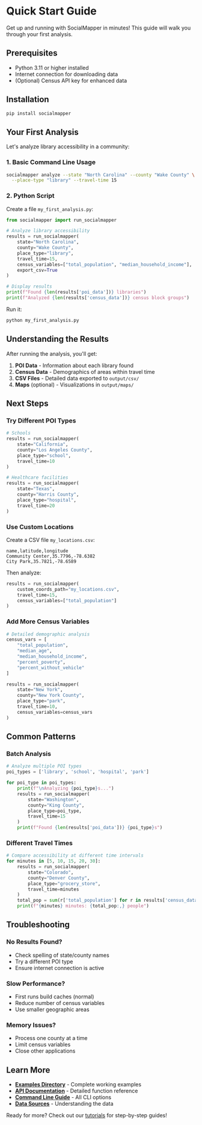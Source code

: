 # Quick Start Guide

Get up and running with SocialMapper in minutes! This guide will walk you through your first analysis.

## Prerequisites

- Python 3.11 or higher installed
- Internet connection for downloading data
- (Optional) Census API key for enhanced data

## Installation

```bash
pip install socialmapper
```

## Your First Analysis

Let's analyze library accessibility in a community:

### 1. Basic Command Line Usage

```bash
socialmapper analyze --state "North Carolina" --county "Wake County" \
  --place-type "library" --travel-time 15
```

### 2. Python Script

Create a file `my_first_analysis.py`:

```python
from socialmapper import run_socialmapper

# Analyze library accessibility
results = run_socialmapper(
    state="North Carolina",
    county="Wake County",
    place_type="library",
    travel_time=15,
    census_variables=["total_population", "median_household_income"],
    export_csv=True
)

# Display results
print(f"Found {len(results['poi_data'])} libraries")
print(f"Analyzed {len(results['census_data'])} census block groups")
```

Run it:
```bash
python my_first_analysis.py
```

## Understanding the Results

After running the analysis, you'll get:

1. **POI Data** - Information about each library found
2. **Census Data** - Demographics of areas within travel time
3. **CSV Files** - Detailed data exported to `output/csv/`
4. **Maps** (optional) - Visualizations in `output/maps/`

## Next Steps

### Try Different POI Types

```python
# Schools
results = run_socialmapper(
    state="California",
    county="Los Angeles County",
    place_type="school",
    travel_time=10
)

# Healthcare facilities
results = run_socialmapper(
    state="Texas",
    county="Harris County",
    place_type="hospital",
    travel_time=20
)
```

### Use Custom Locations

Create a CSV file `my_locations.csv`:
```csv
name,latitude,longitude
Community Center,35.7796,-78.6382
City Park,35.7821,-78.6589
```

Then analyze:
```python
results = run_socialmapper(
    custom_coords_path="my_locations.csv",
    travel_time=15,
    census_variables=["total_population"]
)
```

### Add More Census Variables

```python
# Detailed demographic analysis
census_vars = [
    "total_population",
    "median_age",
    "median_household_income",
    "percent_poverty",
    "percent_without_vehicle"
]

results = run_socialmapper(
    state="New York",
    county="New York County",
    place_type="park",
    travel_time=10,
    census_variables=census_vars
)
```

## Common Patterns

### Batch Analysis
```python
# Analyze multiple POI types
poi_types = ['library', 'school', 'hospital', 'park']

for poi_type in poi_types:
    print(f"\nAnalyzing {poi_type}s...")
    results = run_socialmapper(
        state="Washington",
        county="King County",
        place_type=poi_type,
        travel_time=15
    )
    print(f"Found {len(results['poi_data'])} {poi_type}s")
```

### Different Travel Times
```python
# Compare accessibility at different time intervals
for minutes in [5, 10, 15, 20, 30]:
    results = run_socialmapper(
        state="Colorado",
        county="Denver County",
        place_type="grocery_store",
        travel_time=minutes
    )
    total_pop = sum(r['total_population'] for r in results['census_data'])
    print(f"{minutes} minutes: {total_pop:,} people")
```

## Troubleshooting

### No Results Found?
- Check spelling of state/county names
- Try a different POI type
- Ensure internet connection is active

### Slow Performance?
- First runs build caches (normal)
- Reduce number of census variables
- Use smaller geographic areas

### Memory Issues?
- Process one county at a time
- Limit census variables
- Close other applications

## Learn More

- **[Examples Directory](https://github.com/mihiarc/socialmapper/tree/main/examples)** - Complete working examples
- **[API Documentation](/api/)** - Detailed function reference
- **[Command Line Guide](/cli/)** - All CLI options
- **[Data Sources](/user-guide/data-sources/)** - Understanding the data

Ready for more? Check out our [tutorials](https://github.com/mihiarc/socialmapper/tree/main/examples/tutorials) for step-by-step guides!